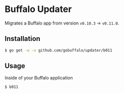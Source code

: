 # Buffalo Updater

Migrates a Buffalo app from version `v0.10.3` -> `v0.11.0`.

## Installation

```bash
$ go get -u -v github.com/gobuffalo/updater/b011
```

## Usage

Inside of your Buffalo application

```bash
$ b011
```
